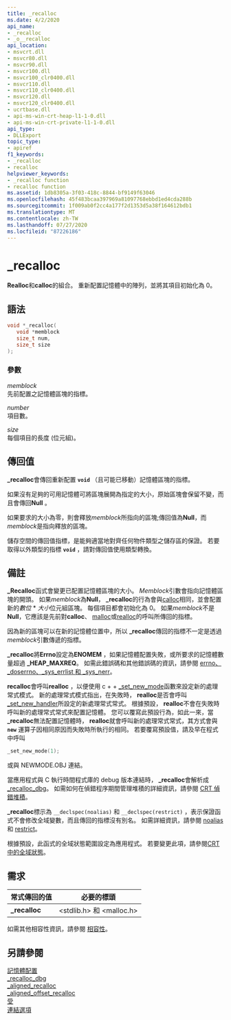 ```yaml
---
title: _recalloc
ms.date: 4/2/2020
api_name:
- _recalloc
- _o__recalloc
api_location:
- msvcrt.dll
- msvcr80.dll
- msvcr90.dll
- msvcr100.dll
- msvcr100_clr0400.dll
- msvcr110.dll
- msvcr110_clr0400.dll
- msvcr120.dll
- msvcr120_clr0400.dll
- ucrtbase.dll
- api-ms-win-crt-heap-l1-1-0.dll
- api-ms-win-crt-private-l1-1-0.dll
api_type:
- DLLExport
topic_type:
- apiref
f1_keywords:
- _recalloc
- recalloc
helpviewer_keywords:
- _recalloc function
- recalloc function
ms.assetid: 1db8305a-3f03-418c-8844-bf9149f63046
ms.openlocfilehash: 45f483bcaa397969a81097768ebbd1ed4cda288b
ms.sourcegitcommit: 1f009ab0f2cc4a177f2d1353d5a38f164612bdb1
ms.translationtype: MT
ms.contentlocale: zh-TW
ms.lasthandoff: 07/27/2020
ms.locfileid: "87226186"
---
```

# <a name="_recalloc"></a>_recalloc

**Realloc**和**calloc**的組合。 重新配置記憶體中的陣列，並將其項目初始化為 0。

## <a name="syntax"></a>語法

```C
void *_recalloc(
   void *memblock
   size_t num,
   size_t size
);
```

### <a name="parameters"></a>參數

*memblock*<br/>
先前配置之記憶體區塊的指標。

*number*<br/>
項目數。

*size*<br/>
每個項目的長度 (位元組)。

## <a name="return-value"></a>傳回值

**_recalloc**會傳回重新配置 **`void`** （且可能已移動）記憶體區塊的指標。

如果沒有足夠的可用記憶體可將區塊展開為指定的大小，原始區塊會保留不變，而且會傳回**Null** 。

如果要求的大小為零，則會釋放*memblock*所指向的區塊;傳回值為**Null**，而*memblock*是指向釋放的區塊。

儲存空間的傳回值指標，是能夠適當地對齊任何物件類型之儲存區的保證。 若要取得以外類型的指標 **`void`** ，請對傳回值使用類型轉換。

## <a name="remarks"></a>備註

**_Recalloc**函式會變更已配置記憶體區塊的大小。 *Memblock*引數會指向記憶體區塊的開頭。 如果*memblock*為**Null**， **_recalloc**的行為會與[calloc](calloc.md)相同，並會配置新的*數位*  *  *大小*位元組區塊。 每個項目都會初始化為 0。 如果*memblock*不是**Null**，它應該是先前對**calloc**、 [malloc](malloc.md)或[realloc](realloc.md)的呼叫所傳回的指標。

因為新的區塊可以在新的記憶體位置中，所以 **_recalloc**傳回的指標不一定是透過*memblock*引數傳遞的指標。

**_recalloc**將**Errno**設定為**ENOMEM** ，如果記憶體配置失敗，或所要求的記憶體數量超過 **_HEAP_MAXREQ**。 如需此錯誤碼和其他錯誤碼的資訊，請參閱 [errno、_doserrno、_sys_errlist 和 _sys_nerr](../../c-runtime-library/errno-doserrno-sys-errlist-and-sys-nerr.md)。

**recalloc**會呼叫**realloc** ，以便使用 c + + [_set_new_mode](set-new-mode.md)函數來設定新的處理常式模式。 新的處理常式模式指出，在失敗時， **realloc**是否會呼叫[_set_new_handler](set-new-handler.md)所設定的新處理常式常式。 根據預設， **realloc**不會在失敗時呼叫新的處理常式常式來配置記憶體。 您可以覆寫此預設行為，如此一來，當 **_recalloc**無法配置記憶體時， **realloc**就會呼叫新的處理常式常式，其方式會與 **`new`** 運算子因相同原因而失敗時所執行的相同。 若要覆寫預設值，請及早在程式中呼叫

```C
_set_new_mode(1);
```

或與 NEWMODE.OBJ 連結。

當應用程式與 C 執行時間程式庫的 debug 版本連結時， **_recalloc**會解析成[_recalloc_dbg](recalloc-dbg.md)。 如需如何在偵錯程序期間管理堆積的詳細資訊，請參閱 [CRT 偵錯堆積](/visualstudio/debugger/crt-debug-heap-details)。

**_recalloc**標示為 `__declspec(noalias)` 和 `__declspec(restrict)` ，表示保證函式不會修改全域變數，而且傳回的指標沒有別名。 如需詳細資訊，請參閱 [noalias](../../cpp/noalias.md) 和 [restrict](../../cpp/restrict.md)。

根據預設，此函式的全域狀態範圍設定為應用程式。 若要變更此項，請參閱[CRT 中的全域狀態](../global-state.md)。

## <a name="requirements"></a>需求

|常式傳回的值|必要的標頭|
|-------------|---------------------|
|**_recalloc**|\<stdlib.h> 和 \<malloc.h>|

如需其他相容性資訊，請參閱 [相容性](../../c-runtime-library/compatibility.md)。

## <a name="see-also"></a>另請參閱

[記憶體配置](../../c-runtime-library/memory-allocation.md)<br/>
[_recalloc_dbg](recalloc-dbg.md)<br/>
[_aligned_recalloc](aligned-recalloc.md)<br/>
[_aligned_offset_recalloc](aligned-offset-recalloc.md)<br/>
[受](free.md)<br/>
[連結選項](../../c-runtime-library/link-options.md)<br/>
